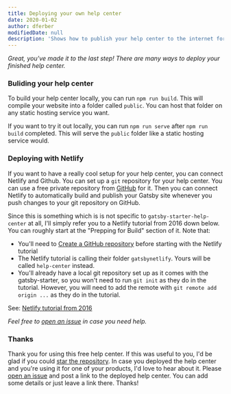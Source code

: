 ```yaml
---
title: Deploying your own help center
date: 2020-01-02
author: dferber
modifiedDate: null
description: 'Shows how to publish your help center to the internet for free.'
---
```


_Great, you've made it to the last step! There are many ways to deploy your finished help center._

### Buliding your help center

To build your help center locally, you can run `npm run build`. This will compile your website into a folder called `public`. You can host that folder on any static hosting service you want.

If you want to try it out locally, you can run `npm run serve` after `npm run build` completed. This will serve the `public` folder like a static hosting service would.

### Deploying with Netlify

If you want to have a really cool setup for your help center, you can connect Netlify and Github. You can set up a `git` repository for your help center. You can use a free private repository from [GitHub](https://github.com/) for it. Then you can connect Netlify to automatically build and publish your Gatsby site whenever you push changes to your git repository on GitHub.

Since this is something which is is not specific to `gatsby-starter-help-center` at all, I'll simply refer you to a Netlify tutorial from 2016 down below. You can roughly start at the "Prepping for Build" section of it. Note that:

- You'll need to [Create a GitHub repository](https://help.github.com/en/github/getting-started-with-github/create-a-repo) before starting with the Netlify tutorial
- The Netlify tutorial is calling their folder `gatsbynetlify`. Yours will be called `help-center` instead.
- You'll already have a local git repository set up as it comes with the gatsby-starter, so you won't need to run `git init` as they do in the tutorial. However, you will need to add the remote with `git remote add origin ...` as they do in the tutorial.

See: [Netlify tutorial from 2016](https://www.netlify.com/blog/2016/02/24/a-step-by-step-guide-gatsby-on-netlify/)

_Feel free to [open an issue](https://github.com/dferber90/gatsby-starter-help-center/issues) in case you need help._

### Thanks

Thank you for using this free help center. If this was useful to you, I'd be glad if you could [star the repository](https://github.com/dferber90/gatsby-starter-help-center). In case you deployed the help center and you're using it for one of your products, I'd love to hear about it. Please [open an issue](https://github.com/dferber90/gatsby-starter-help-center/issues) and post a link to the deployed help center. You can add some details or just leave a link there. Thanks!
